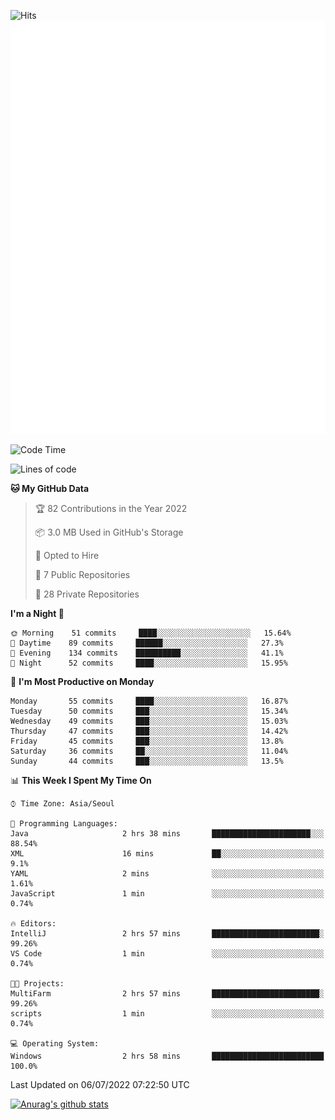 ![Hits](https://hits.seeyoufarm.com/api/count/incr/badge.svg?url=https%3A%2F%2Fgithub.com%2Fkokose1234&count_bg=%2379C83D&title_bg=%23555555&icon=apple.svg&icon_color=%23E7E7E7&title=hits&edge_flat=false)
<br/>
![Metrics](https://github.com/kokose1234/kokose1234/blob/main/github-metrics.svg)

<!--START_SECTION:waka-->
![Code Time](http://img.shields.io/badge/Code%20Time-651%20hrs%2042%20mins-blue)

![Lines of code](https://img.shields.io/badge/From%20Hello%20World%20I%27ve%20Written-940%20Thousand%20lines%20of%20code-blue)

**🐱 My GitHub Data** 

> 🏆 82 Contributions in the Year 2022
 > 
> 📦 3.0 MB Used in GitHub's Storage 
 > 
> 💼 Opted to Hire
 > 
> 📜 7 Public Repositories 
 > 
> 🔑 28 Private Repositories  
 > 
**I'm a Night 🦉** 

```text
🌞 Morning    51 commits     ████░░░░░░░░░░░░░░░░░░░░░   15.64% 
🌆 Daytime    89 commits     ██████░░░░░░░░░░░░░░░░░░░   27.3% 
🌃 Evening    134 commits    ██████████░░░░░░░░░░░░░░░   41.1% 
🌙 Night      52 commits     ████░░░░░░░░░░░░░░░░░░░░░   15.95%

```
📅 **I'm Most Productive on Monday** 

```text
Monday       55 commits     ████░░░░░░░░░░░░░░░░░░░░░   16.87% 
Tuesday      50 commits     ███░░░░░░░░░░░░░░░░░░░░░░   15.34% 
Wednesday    49 commits     ███░░░░░░░░░░░░░░░░░░░░░░   15.03% 
Thursday     47 commits     ███░░░░░░░░░░░░░░░░░░░░░░   14.42% 
Friday       45 commits     ███░░░░░░░░░░░░░░░░░░░░░░   13.8% 
Saturday     36 commits     ██░░░░░░░░░░░░░░░░░░░░░░░   11.04% 
Sunday       44 commits     ███░░░░░░░░░░░░░░░░░░░░░░   13.5%

```


📊 **This Week I Spent My Time On** 

```text
⌚︎ Time Zone: Asia/Seoul

💬 Programming Languages: 
Java                     2 hrs 38 mins       ██████████████████████░░░   88.54% 
XML                      16 mins             ██░░░░░░░░░░░░░░░░░░░░░░░   9.1% 
YAML                     2 mins              ░░░░░░░░░░░░░░░░░░░░░░░░░   1.61% 
JavaScript               1 min               ░░░░░░░░░░░░░░░░░░░░░░░░░   0.74%

🔥 Editors: 
IntelliJ                 2 hrs 57 mins       ████████████████████████░   99.26% 
VS Code                  1 min               ░░░░░░░░░░░░░░░░░░░░░░░░░   0.74%

🐱‍💻 Projects: 
MultiFarm                2 hrs 57 mins       ████████████████████████░   99.26% 
scripts                  1 min               ░░░░░░░░░░░░░░░░░░░░░░░░░   0.74%

💻 Operating System: 
Windows                  2 hrs 58 mins       █████████████████████████   100.0%

```


 Last Updated on 06/07/2022 07:22:50 UTC
<!--END_SECTION:waka-->

[![Anurag's github stats](https://github-readme-stats.vercel.app/api?username=kokose1234&theme=dracula)](https://github.com/anuraghazra/github-readme-stats)



	
